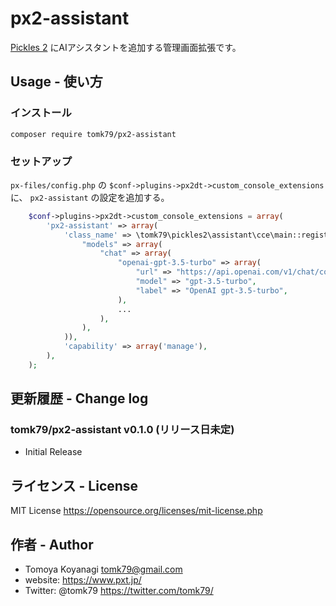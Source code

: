 # px2-assistant

[Pickles 2](https://pickles2.com/) にAIアシスタントを追加する管理画面拡張です。


## Usage - 使い方

### インストール

```
composer require tomk79/px2-assistant
```

### セットアップ

`px-files/config.php` の `$conf->plugins->px2dt->custom_console_extensions` に、 `px2-assistant` の設定を追加する。

```php
	$conf->plugins->px2dt->custom_console_extensions = array(
	    'px2-assistant' => array(
			'class_name' => \tomk79\pickles2\assistant\cce\main::register(array(
				"models" => array(
					"chat" => array(
						"openai-gpt-3.5-turbo" => array(
							"url" => "https://api.openai.com/v1/chat/completions",
							"model" => "gpt-3.5-turbo",
							"label" => "OpenAI gpt-3.5-turbo",
						),
                        ...
					),
				),
			)),
			'capability' => array('manage'),
		),
	);
```


## 更新履歴 - Change log

### tomk79/px2-assistant v0.1.0 (リリース日未定)

- Initial Release



## ライセンス - License

MIT License https://opensource.org/licenses/mit-license.php


## 作者 - Author

- Tomoya Koyanagi <tomk79@gmail.com>
- website: <https://www.pxt.jp/>
- Twitter: @tomk79 <https://twitter.com/tomk79/>
